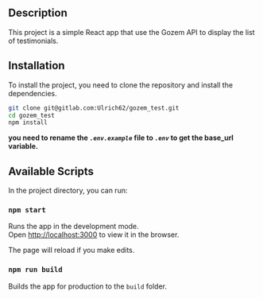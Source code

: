 ## Description

This project is a simple React app that use the Gozem API to display the list of testimonials.

## Installation

To install the project, you need to clone the repository and install the dependencies.

```bash
git clone git@gitlab.com:Ulrich62/gozem_test.git
cd gozem_test
npm install
```

**you need to rename the _`.env.example`_ file to _`.env`_ to get the base_url variable.**

## Available Scripts

In the project directory, you can run:

### `npm start`

Runs the app in the development mode.\
Open [http://localhost:3000](http://localhost:3000) to view it in the browser.

The page will reload if you make edits.

### `npm run build`

Builds the app for production to the `build` folder.
